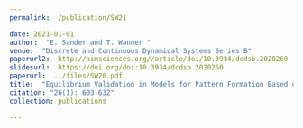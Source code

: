 ```yaml
---
permalink:  /publication/SW21

date: 2021-01-01
author:  "E. Sander and T. Wanner "
venue:  "Discrete and Continuous Dynamical Systems Series B"
paperurl2:  http://aimsciences.org//article/doi/10.3934/dcdsb.2020260
slidesurl:  https://doi.org/doi:10.3934/dcdsb.2020260
paperurl:  ../files/SW20.pdf
title:  "Equilibrium Validation in Models for Pattern Formation Based on Sobolev Embeddings"
citation: "26(1): 603-632"
collection: publications

---
```

